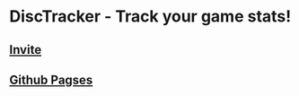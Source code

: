 ﻿# DiscTracker - Track your game stats!
## [Invite](https://discord.com/api/oauth2/authorize?client_id=964009700452597800&permissions=8&scope=bot%20applications.commands)
## [Github Pagses](https://blueorcaz.github.io/disctracker/)
